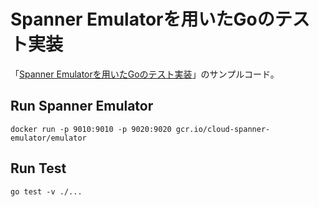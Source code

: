 # Spanner Emulatorを用いたGoのテスト実装

「[Spanner Emulatorを用いたGoのテスト実装](https://gihyo.jp/article/2023/06/tukinami-go-08?summary)」のサンプルコード。

## Run Spanner Emulator

```shell
docker run -p 9010:9010 -p 9020:9020 gcr.io/cloud-spanner-emulator/emulator
```

## Run Test

``` shell
go test -v ./...
```
